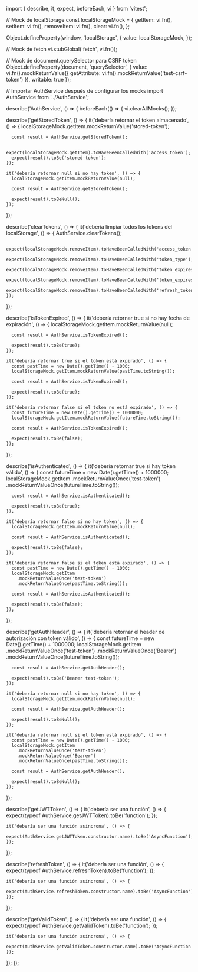 import { describe, it, expect, beforeEach, vi } from 'vitest';

// Mock de localStorage
const localStorageMock = {
  getItem: vi.fn(),
  setItem: vi.fn(),
  removeItem: vi.fn(),
  clear: vi.fn(),
};

Object.defineProperty(window, 'localStorage', {
  value: localStorageMock,
});

// Mock de fetch
vi.stubGlobal('fetch', vi.fn());

// Mock de document.querySelector para CSRF token
Object.defineProperty(document, 'querySelector', {
  value: vi.fn().mockReturnValue({
    getAttribute: vi.fn().mockReturnValue('test-csrf-token')
  }),
  writable: true
});

// Importar AuthService después de configurar los mocks
import AuthService from '../AuthService';

describe('AuthService', () => {
  beforeEach(() => {
    vi.clearAllMocks();
  });

  describe('getStoredToken', () => {
    it('debería retornar el token almacenado', () => {
      localStorageMock.getItem.mockReturnValue('stored-token');
      
      const result = AuthService.getStoredToken();
      
      expect(localStorageMock.getItem).toHaveBeenCalledWith('access_token');
      expect(result).toBe('stored-token');
    });

    it('debería retornar null si no hay token', () => {
      localStorageMock.getItem.mockReturnValue(null);
      
      const result = AuthService.getStoredToken();
      
      expect(result).toBeNull();
    });
  });

  describe('clearTokens', () => {
    it('debería limpiar todos los tokens del localStorage', () => {
      AuthService.clearTokens();
      
      expect(localStorageMock.removeItem).toHaveBeenCalledWith('access_token');
      expect(localStorageMock.removeItem).toHaveBeenCalledWith('token_type');
      expect(localStorageMock.removeItem).toHaveBeenCalledWith('token_expires_in');
      expect(localStorageMock.removeItem).toHaveBeenCalledWith('token_expires_at');
      expect(localStorageMock.removeItem).toHaveBeenCalledWith('refresh_token');
    });
  });

  describe('isTokenExpired', () => {
    it('debería retornar true si no hay fecha de expiración', () => {
      localStorageMock.getItem.mockReturnValue(null);
      
      const result = AuthService.isTokenExpired();
      
      expect(result).toBe(true);
    });

    it('debería retornar true si el token está expirado', () => {
      const pastTime = new Date().getTime() - 1000;
      localStorageMock.getItem.mockReturnValue(pastTime.toString());
      
      const result = AuthService.isTokenExpired();
      
      expect(result).toBe(true);
    });

    it('debería retornar false si el token no está expirado', () => {
      const futureTime = new Date().getTime() + 1000000;
      localStorageMock.getItem.mockReturnValue(futureTime.toString());
      
      const result = AuthService.isTokenExpired();
      
      expect(result).toBe(false);
    });
  });

  describe('isAuthenticated', () => {
    it('debería retornar true si hay token válido', () => {
      const futureTime = new Date().getTime() + 1000000;
      localStorageMock.getItem
        .mockReturnValueOnce('test-token')
        .mockReturnValueOnce(futureTime.toString());
      
      const result = AuthService.isAuthenticated();
      
      expect(result).toBe(true);
    });

    it('debería retornar false si no hay token', () => {
      localStorageMock.getItem.mockReturnValue(null);
      
      const result = AuthService.isAuthenticated();
      
      expect(result).toBe(false);
    });

    it('debería retornar false si el token está expirado', () => {
      const pastTime = new Date().getTime() - 1000;
      localStorageMock.getItem
        .mockReturnValueOnce('test-token')
        .mockReturnValueOnce(pastTime.toString());
      
      const result = AuthService.isAuthenticated();
      
      expect(result).toBe(false);
    });
  });

  describe('getAuthHeader', () => {
    it('debería retornar el header de autorización con token válido', () => {
      const futureTime = new Date().getTime() + 1000000;
      localStorageMock.getItem
        .mockReturnValueOnce('test-token')
        .mockReturnValueOnce('Bearer')
        .mockReturnValueOnce(futureTime.toString());
      
      const result = AuthService.getAuthHeader();
      
      expect(result).toBe('Bearer test-token');
    });

    it('debería retornar null si no hay token', () => {
      localStorageMock.getItem.mockReturnValue(null);
      
      const result = AuthService.getAuthHeader();
      
      expect(result).toBeNull();
    });

    it('debería retornar null si el token está expirado', () => {
      const pastTime = new Date().getTime() - 1000;
      localStorageMock.getItem
        .mockReturnValueOnce('test-token')
        .mockReturnValueOnce('Bearer')
        .mockReturnValueOnce(pastTime.toString());
      
      const result = AuthService.getAuthHeader();
      
      expect(result).toBeNull();
    });
  });

  describe('getJWTToken', () => {
    it('debería ser una función', () => {
      expect(typeof AuthService.getJWTToken).toBe('function');
    });

    it('debería ser una función asíncrona', () => {
      expect(AuthService.getJWTToken.constructor.name).toBe('AsyncFunction');
    });
  });

  describe('refreshToken', () => {
    it('debería ser una función', () => {
      expect(typeof AuthService.refreshToken).toBe('function');
    });

    it('debería ser una función asíncrona', () => {
      expect(AuthService.refreshToken.constructor.name).toBe('AsyncFunction');
    });
  });

  describe('getValidToken', () => {
    it('debería ser una función', () => {
      expect(typeof AuthService.getValidToken).toBe('function');
    });

    it('debería ser una función asíncrona', () => {
      expect(AuthService.getValidToken.constructor.name).toBe('AsyncFunction');
    });
  });
});
